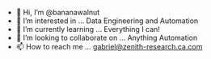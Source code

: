 - 👋 Hi, I’m @bananawalnut
- 👀 I’m interested in ...
Data Engineering and Automation
- 🌱 I’m currently learning ...
Everything I can!
- 💞️ I’m looking to collaborate on ...
Anything Automation
- 📫 How to reach me ...
gabriel@zenith-research.ca.com

<!---
bananawalnut/bananawalnut is a ✨ special ✨ repository because its `README.md` (this file) appears on your GitHub profile.
You can click the Preview link to take a look at your changes.
--->
